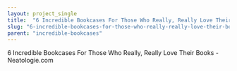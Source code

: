 ```yaml
---
layout: project_single
title:  "6 Incredible Bookcases For Those Who Really, Really Love Their Books"
slug: "6-incredible-bookcases-for-those-who-really-really-love-their-books"
parent: "incredible-bookcases"
---
```

6 Incredible Bookcases For Those Who Really, Really Love Their Books - Neatologie.com